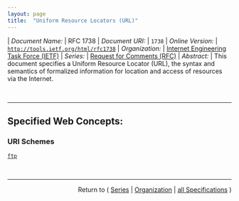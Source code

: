 ```yaml
---
layout: page
title:  "Uniform Resource Locators (URL)"
---
```


| *Document Name:* | RFC 1738
| *Document URI:* | `1738`
| *Online Version:* | [`http://tools.ietf.org/html/rfc1738`](http://tools.ietf.org/html/rfc1738)
| *Organization:* | [Internet Engineering Task Force (IETF)](..  "List of specification series by this organization")
| *Series:* | [Request for Comments (RFC)](.  "List of specifications in this series")
| *Abstract:* | This document specifies a Uniform Resource Locator (URL), the syntax and semantics of formalized information for location and access of resources via the Internet.

<br/>
<hr/>

## Specified Web Concepts:

### URI Schemes

[`ftp`](/concepts/uri-scheme/ftp "The FTP URL scheme is used to designate files and directories on Internet hosts accessible using the FTP protocol.")



<br/>
<hr/>

<p style="text-align: right">Return to ( <a href="./">Series</a> | <a href="../">Organization</a> | <a href="../../">all Specifications</a> )</p>